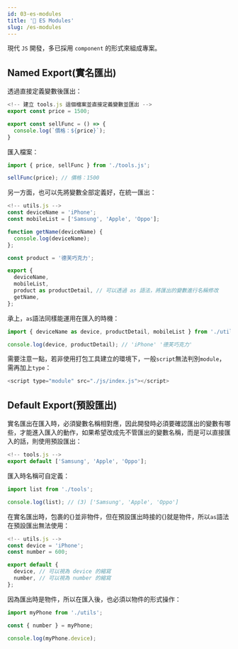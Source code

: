 ```yaml
---
id: 03-es-modules
title: '📜 ES Modules'
slug: /es-modules
---
```


現代 `JS` 開發，多已採用 `component` 的形式來組成專案。

## Named Export(實名匯出)

透過直接定義變數後匯出：

```js
<!-- 建立 tools.js 這個檔案並直接定義變數並匯出 -->
export const price = 1500;

export const sellFunc = () => {
  console.log(`價格：${price}`);
}
```

匯入檔案：

```js
import { price, sellFunc } from './tools.js';

sellFunc(price); // 價格：1500
```

另一方面，也可以先將變數全部定義好，在統一匯出：

```js
<!-- utils.js -->
const deviceName = 'iPhone';
const mobileList = ['Samsung', 'Apple', 'Oppo'];

function getName(deviceName) {
  console.log(deviceName);
};

const product = '德芙巧克力';

export {
  deviceName,
  mobileList,
  product as productDetail, // 可以透過 as 語法，將匯出的變數進行名稱修改
  getName,
};
```

承上，`as`語法同樣能運用在匯入的時機：

```js
import { deviceName as device, productDetail, mobileList } from './utils.js';

console.log(device, productDetail); // 'iPhone' '德芙巧克力'
```

需要注意一點，若非使用打包工具建立的環境下，一般`script`無法判別`module`，需再加上`type`：

```js
<script type="module" src="./js/index.js"></script>
```

## Default Export(預設匯出)

實名匯出在匯入時，必須變數名稱相對應，因此開發時必須要確認匯出的變數有哪些，才能進入匯入的動作，如果希望改成先不管匯出的變數名稱，而是可以直接匯入的話，則使用預設匯出：

```js
<!-- tools.js -->
export default ['Samsung', 'Apple', 'Oppo'];
```

匯入時名稱可自定義：

```js
import list from './tools';

console.log(list); // (3) ['Samsung', 'Apple', 'Oppo']
```

在實名匯出時，包裹的{}並非物件，但在預設匯出時接的{}就是物件，所以`as`語法在預設匯出無法使用：

```js
<!-- utils.js -->
const device = 'iPhone';
const number = 600;

export default {
  device, // 可以視為 device 的縮寫
  number, // 可以視為 number 的縮寫
};
```

因為匯出時是物件，所以在匯入後，也必須以物件的形式操作：

```js
import myPhone from './utils';

const { number } = myPhone;

console.log(myPhone.device);
```
